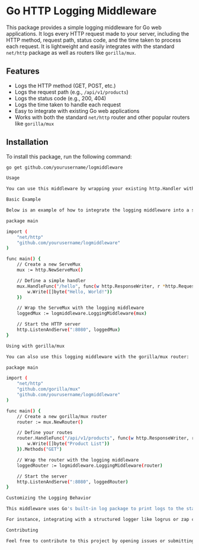 # Go HTTP Logging Middleware

This package provides a simple logging middleware for Go web applications. It logs every HTTP request made to your server, including the HTTP method, request path, status code, and the time taken to process each request. It is lightweight and easily integrates with the standard `net/http` package as well as routers like `gorilla/mux`.

## Features

- Logs the HTTP method (GET, POST, etc.)
- Logs the request path (e.g., `/api/v1/products`)
- Logs the status code (e.g., 200, 404)
- Logs the time taken to handle each request
- Easy to integrate with existing Go web applications
- Works with both the standard `net/http` router and other popular routers like `gorilla/mux`

## Installation

To install this package, run the following command:

```bash
go get github.com/yourusername/logmiddleware

Usage

You can use this middleware by wrapping your existing http.Handler with the LoggingMiddleware function.

Basic Example

Below is an example of how to integrate the logging middleware into a simple Go application using the standard http.ServeMux router:

package main

import (
    "net/http"
    "github.com/yourusername/logmiddleware"
)

func main() {
    // Create a new ServeMux
    mux := http.NewServeMux()

    // Define a simple handler
    mux.HandleFunc("/hello", func(w http.ResponseWriter, r *http.Request) {
        w.Write([]byte("Hello, World!"))
    })

    // Wrap the ServeMux with the logging middleware
    loggedMux := logmiddleware.LoggingMiddleware(mux)

    // Start the HTTP server
    http.ListenAndServe(":8080", loggedMux)
}

Using with gorilla/mux

You can also use this logging middleware with the gorilla/mux router:

package main

import (
    "net/http"
    "github.com/gorilla/mux"
    "github.com/yourusername/logmiddleware"
)

func main() {
    // Create a new gorilla/mux router
    router := mux.NewRouter()

    // Define your routes
    router.HandleFunc("/api/v1/products", func(w http.ResponseWriter, r *http.Request) {
        w.Write([]byte("Product List"))
    }).Methods("GET")

    // Wrap the router with the logging middleware
    loggedRouter := logmiddleware.LoggingMiddleware(router)

    // Start the server
    http.ListenAndServe(":8080", loggedRouter)
}

Customizing the Logging Behavior

This middleware uses Go's built-in log package to print logs to the standard output (typically the console). If you'd like to modify this behavior (e.g., log to a file or use a structured logger), you can modify the loggingMiddleware function to suit your needs.

For instance, integrating with a structured logger like logrus or zap can be done by replacing the log.Printf line with the appropriate logger function.

Contributing

Feel free to contribute to this project by opening issues or submitting pull requests. Your contributions are highly appreciated!